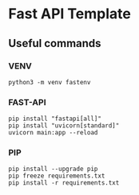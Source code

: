 # Fast API Template

## Useful commands

### VENV

```
python3 -m venv fastenv
```

### FAST-API

```
pip install "fastapi[all]"
pip install "uvicorn[standard]"
uvicorn main:app --reload  
```

### PIP

```
pip install --upgrade pip  
pip freeze requirements.txt
pip install -r requirements.txt
```
